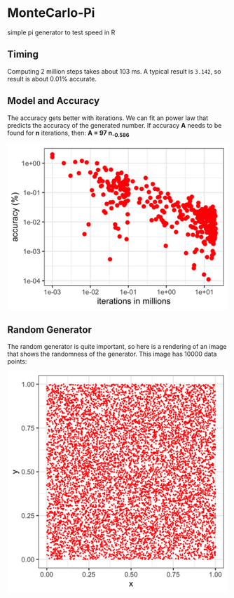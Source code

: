 # MonteCarlo-Pi
 simple pi generator to test speed in R
 
## Timing

Computing 2 million steps takes about 103 ms. A typical result is `3.142`, so result is about 0.01% accurate. 


## Model and Accuracy

The accuracy gets better with iterations. We can fit an power law that predicts the accuracy of the generated number. If accuracy **A** needs to be found for **n** iterations, then: **A = 97 n<sub>-0.586</sub>**


![Accuracy of Pi generated by Monte Carlo increases with number of iterations](images/pi-accuracy.png)


## Random Generator

The random generator is quite important, so here is a rendering of an image that shows the randomness of the generator. This image has 10000 data points:

![Randomness of the Generator](images/random-num-gen.png)